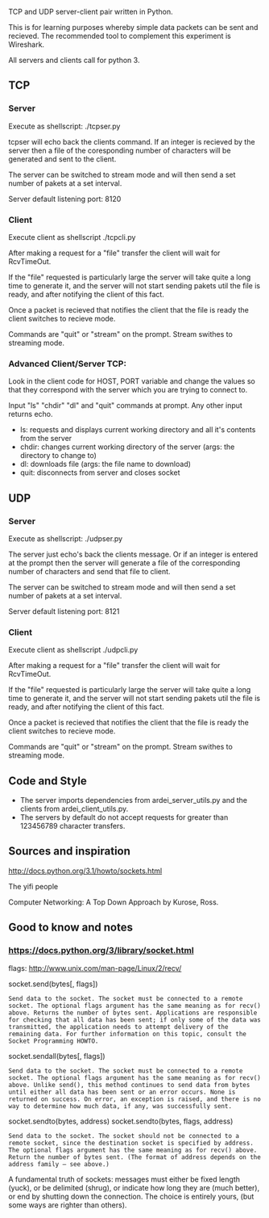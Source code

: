 
TCP and UDP server-client pair written in Python.

This is for learning purposes whereby simple data packets can be sent and recieved.
The recommended tool to complement this experiment is Wireshark.

All servers and clients call for python 3.

## TCP
### Server
Execute as shellscript: ./tcpser.py

tcpser will echo back the clients command. If an integer is recieved by the server then a file of the coresponding number of characters will be generated and sent to the client.

The server can be switched to stream mode and will then send a set number of pakets at a set interval.

Server default listening port: 8120

### Client
Execute client as shellscript ./tcpcli.py

After making a request for a "file" transfer the client will wait for RcvTimeOut.

If the "file" requested is particularly large the server will take quite a long time to generate it, and the server will not start sending pakets util the file is ready, and after notifying the client of this fact.

Once a packet is recieved that notifies the client that the file is ready the client switches to recieve mode.

Commands are "quit" or "stream" on the prompt. Stream swithes to streaming mode.

### Advanced Client/Server  TCP:
Look in the client code for HOST, PORT variable and change the values so that they correspond with the server which you are trying to connect to.


Input "ls" "chdir" "dl" and "quit" commands at prompt. Any other input returns echo.

* ls: requests and displays current working directory and all it's contents from the server
* chdir: changes current working directory of the server (args: the directory to change to)
* dl: downloads file (args: the file name to download)
* quit: disconnects from server and closes socket




## UDP
### Server
Execute as shellscript: ./udpser.py

The server just echo's back the clients message. Or if an integer is entered at the prompt then the server will generate a file of the corresponding number of characters and send that file to client.

The server can be switched to stream mode and will then send a set number of pakets at a set interval.

Server default listening port: 8121

### Client
Execute client as shellscript ./udpcli.py

After making a request for a "file" transfer the client will wait for RcvTimeOut.

If the "file" requested is particularly large the server will take quite a long time to generate it, and the server will not start sending pakets util the file is ready, and after notifying the client of this fact.

Once a packet is recieved that notifies the client that the file is ready the client switches to recieve mode.

Commands are "quit" or "stream" on the prompt. Stream swithes to streaming mode.



## Code and Style
* The server imports dependencies from ardei_server_utils.py and the clients from ardei_client_utils.py.
* The servers by default do not accept requests for greater than 123456789 character transfers.




## Sources and inspiration
http://docs.python.org/3.1/howto/sockets.html

The yifi people

Computer Networking: A Top Down Approach by Kurose, Ross.



## Good to know and notes
### https://docs.python.org/3/library/socket.html
flags: http://www.unix.com/man-page/Linux/2/recv/

socket.send(bytes[, flags])

    Send data to the socket. The socket must be connected to a remote socket. The optional flags argument has the same meaning as for recv() above. Returns the number of bytes sent. Applications are responsible for checking that all data has been sent; if only some of the data was transmitted, the application needs to attempt delivery of the remaining data. For further information on this topic, consult the Socket Programming HOWTO.

socket.sendall(bytes[, flags])

    Send data to the socket. The socket must be connected to a remote socket. The optional flags argument has the same meaning as for recv() above. Unlike send(), this method continues to send data from bytes until either all data has been sent or an error occurs. None is returned on success. On error, an exception is raised, and there is no way to determine how much data, if any, was successfully sent.

socket.sendto(bytes, address)
socket.sendto(bytes, flags, address)

    Send data to the socket. The socket should not be connected to a remote socket, since the destination socket is specified by address. The optional flags argument has the same meaning as for recv() above. Return the number of bytes sent. (The format of address depends on the address family — see above.)


A fundamental truth of sockets: messages must either be fixed length (yuck),
or be delimited (shrug), or indicate how long they are (much better),
or end by shutting down the connection.
The choice is entirely yours, (but some ways are righter than others).